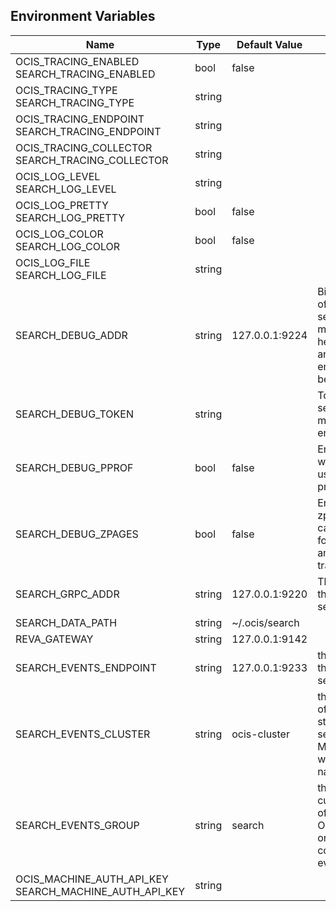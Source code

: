 ## Environment Variables

| Name | Type | Default Value | Description |
|------|------|---------------|-------------|
| OCIS_TRACING_ENABLED<br/>SEARCH_TRACING_ENABLED | bool | false | |
| OCIS_TRACING_TYPE<br/>SEARCH_TRACING_TYPE | string |  | |
| OCIS_TRACING_ENDPOINT<br/>SEARCH_TRACING_ENDPOINT | string |  | |
| OCIS_TRACING_COLLECTOR<br/>SEARCH_TRACING_COLLECTOR | string |  | |
| OCIS_LOG_LEVEL<br/>SEARCH_LOG_LEVEL | string |  | |
| OCIS_LOG_PRETTY<br/>SEARCH_LOG_PRETTY | bool | false | |
| OCIS_LOG_COLOR<br/>SEARCH_LOG_COLOR | bool | false | |
| OCIS_LOG_FILE<br/>SEARCH_LOG_FILE | string |  | |
| SEARCH_DEBUG_ADDR | string | 127.0.0.1:9224 | Bind address of the debug server, where metrics, health, config and debug endpoints will be exposed.|
| SEARCH_DEBUG_TOKEN | string |  | Token to secure the metrics endpoint|
| SEARCH_DEBUG_PPROF | bool | false | Enables pprof, which can be used for profiling|
| SEARCH_DEBUG_ZPAGES | bool | false | Enables zpages, which can  be used for collecting and viewing traces in-me|
| SEARCH_GRPC_ADDR | string | 127.0.0.1:9220 | The address of the grpc service.|
| SEARCH_DATA_PATH | string | ~/.ocis/search | |
| REVA_GATEWAY | string | 127.0.0.1:9142 | |
| SEARCH_EVENTS_ENDPOINT | string | 127.0.0.1:9233 | the address of the streaming service|
| SEARCH_EVENTS_CLUSTER | string | ocis-cluster | the clusterID of the streaming service. Mandatory when using nats|
| SEARCH_EVENTS_GROUP | string | search | the customergroup of the service. One group will only get one copy of an event|
| OCIS_MACHINE_AUTH_API_KEY<br/>SEARCH_MACHINE_AUTH_API_KEY | string |  | |
